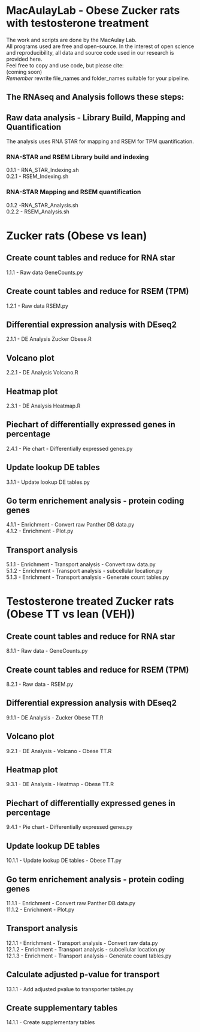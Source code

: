 # MacAulayLab - Obese Zucker rats with testosterone treatment #
The work and scripts are done by the MacAulay Lab.\
All programs used are free and open-source.
In the interest of open science and reproducibility, all data and source code used in our research is provided here.\
Feel free to copy and use code, but please cite:\
(coming soon) \
*Remember* rewrite file_names and folder_names suitable for your pipeline.

## The RNAseq and Analysis follows these steps:
## Raw data analysis - Library Build, Mapping and Quantification ##
The analysis uses RNA STAR for mapping and RSEM for TPM quantification.
### RNA-STAR and RSEM Library build and indexing ###

0.1.1 - RNA_STAR_Indexing.sh \
0.2.1 - RSEM_Indexing.sh

### RNA-STAR Mapping and RSEM quantification ###

0.1.2 -RNA_STAR_Analysis.sh \
0.2.2 - RSEM_Analysis.sh

# Zucker rats (Obese vs lean) #
## Create count tables and reduce for RNA star ##

1.1.1 - Raw data GeneCounts.py

## Create count tables and reduce for RSEM (TPM) ##

1.2.1 - Raw data RSEM.py

## Differential expression analysis with DEseq2 ##

2.1.1 - DE Analysis Zucker Obese.R

## Volcano plot ##

2.2.1 - DE Analysis Volcano.R

## Heatmap plot ##

2.3.1 - DE Analysis Heatmap.R

## Piechart of differentially expressed genes in percentage ##

2.4.1 - Pie chart - Differentially expressed genes.py

## Update lookup DE tables ##

3.1.1 - Update lookup DE tables.py

## Go term enrichement analysis - protein coding genes ##

4.1.1 - Enrichment - Convert raw Panther DB data.py \
4.1.2 - Enrichment - Plot.py

## Transport analysis ##

5.1.1 - Enrichment - Transport analysis - Convert raw data.py \
5.1.2 - Enrichment - Transport analysis - subcellular location.py \
5.1.3 - Enrichment - Transport analysis - Generate count tables.py

# Testosterone treated Zucker rats (Obese TT vs lean (VEH)) #

## Create count tables and reduce for RNA star ##

8.1.1 - Raw data - GeneCounts.py

## Create count tables and reduce for RSEM (TPM) ##

8.2.1 - Raw data - RSEM.py

## Differential expression analysis with DEseq2 ##

9.1.1 - DE Analysis - Zucker Obese TT.R

## Volcano plot ##

9.2.1 - DE Analysis - Volcano - Obese TT.R

## Heatmap plot ##

9.3.1 - DE Analysis - Heatmap - Obese TT.R

## Piechart of differentially expressed genes in percentage ##

9.4.1 - Pie chart - Differentially expressed genes.py

## Update lookup DE tables ##

10.1.1 - Update lookup DE tables - Obese TT.py

## Go term enrichement analysis - protein coding genes ##

11.1.1 - Enrichment - Convert raw Panther DB data.py \
11.1.2 - Enrichment - Plot.py

## Transport analysis ##

12.1.1 - Enrichment - Transport analysis - Convert raw data.py \
12.1.2 - Enrichment - Transport analysis - subcellular location.py \
12.1.3 - Enrichment - Transport analysis - Generate count tables.py

## Calculate adjusted p-value for transport ##

13.1.1 - Add adjusted pvalue to transporter tables.py

## Create supplementary tables ##

14.1.1 - Create supplementary tables

